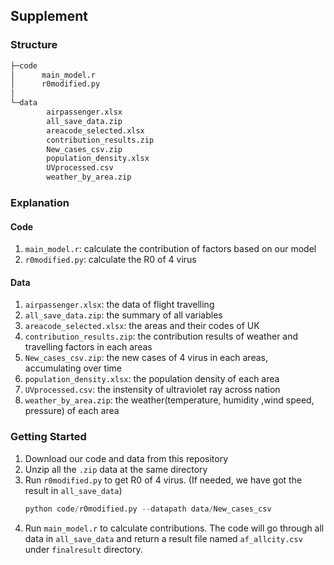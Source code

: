 ## Supplement

### Structure

``` bash
├─code
│      main_model.r
│      r0modified.py
│
└─data
        airpassenger.xlsx
        all_save_data.zip
        areacode_selected.xlsx
        contribution_results.zip
        New_cases_csv.zip
        population_density.xlsx
        UVprocessed.csv
        weather_by_area.zip
```

### Explanation

#### Code

1. `main_model.r`: calculate the contribution of factors based on our model
2. `r0modified.py`: calculate the R0 of 4 virus

#### Data

1. `airpassenger.xlsx`: the data of flight travelling
2. `all_save_data.zip`: the summary of all variables
3. `areacode_selected.xlsx`: the areas and their codes of UK
4. `contribution_results.zip`: the contribution results of weather and travelling factors in each areas
5. `New_cases_csv.zip`: the new cases of 4 virus in each areas, accumulating over time
6.  `population_density.xlsx`: the population density of each area
7.  `UVprocessed.csv`: the instensity of ultraviolet ray across nation
8.  `weather_by_area.zip`: the weather(temperature, humidity ,wind speed, pressure) of each area

### Getting Started

1. Download our code and data from this repository
2. Unzip all the `.zip` data at the same directory
3. Run `r0modified.py` to get R0 of 4 virus. (If needed, we have got the result in `all_save_data`)
   ``` python
   python code/r0modified.py --datapath data/New_cases_csv
   ```
4. Run `main_model.r` to calculate contributions. The code will go through all data in `all_save_data` and return a result file named `af_allcity.csv` under `finalresult` directory.
